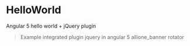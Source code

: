 # HelloWorld
Angular 5 hello world + jQuery plugin

>Example integrated plugin jquery in angular 5
>allione_banner rotator